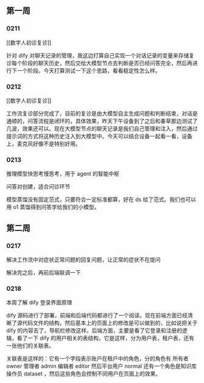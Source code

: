 ## 第一周
### 0211

[[数字人初诊复诊]]

针对 dify 对聊天记录的管理，我这边打算自己实现一个对话记录的变量来存储复诊每个阶段的聊天历史，然后交给大模型节点去判断是否已经问答完全，然后再进行下一个阶段。今天打算测试一下这个思路，看看稳定性怎么样。

### 0212

[[数字人初诊复诊]]

工作流复诊部分完成了，目前的复诊是由大模型自主生成问题和判断结束，对话是通顺的，问答流程是闭环的，具体效果，昨天下午设备到了之后和春草那边测试了几波，效果还可以。现在大模型节点的聊天记录是我们自己管理和注入，然后通过提示词的方式将这种历史注入到大模型中。今天可以结合设备一起看一看，设备上，麦克风好像不是特别好用。

### 0213

推理模型快思考慢思考，用于 agent 的智能中枢

问答对创建，适合问诊环节

模型蒸馏没有固定范式，只要符合一定标准都算，好在 ds 给了范式。我们也可以用 o1 蒸馏得到问答学给我们的小模型。


## 第二周
### 0217 

解决工作流中对症状正常问题的回复问题，让正常的症状不在提问

解决完之后，再前后端联调一下

### 0218

本周了解 dify 登录界面原理

dify 源码进行了部署，前端和后端代码都进行了一个阅读。现在前端方面已经清晰了源代码文件的结构，然后基本上的页面上的修改是可以做到的，比如说把关于 dify 的内容去了，导航栏修改这样。后端方面，主要是看了它登录和注册的逻辑，看了一下 dify 的用户相关的表结构，它是这样，分为用户表，租户表，还有一张他们的关联表。

关联表是这样的：它有一个字段表示账户在租户中的角色，分的角色有 所有者 owner 管理者 admin 编辑者 editor 然后平台用户 normal 还有一个角色是知识库操作员 dataset ，然后这些角色会控制不同用户在页面上的效果。